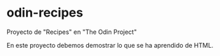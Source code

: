 # odin-recipes
Proyecto de "Recipes" en "The Odin Project"

En este proyecto debemos demostrar lo que se ha aprendido de HTML.
